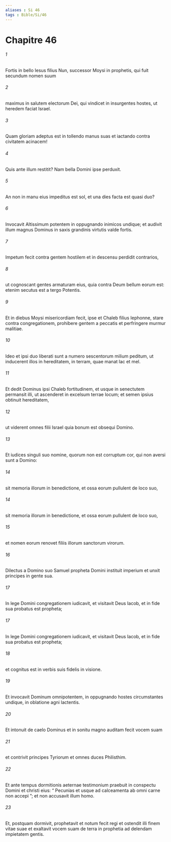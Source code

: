 ```yaml
---
aliases : Si 46
tags : Bible/Si/46
---
```


# Chapitre 46

###### 1
Fortis in bello Iesus filius Nun, successor Moysi in prophetis, qui fuit secundum nomen suum
###### 2
maximus in salutem electorum Dei, qui vindicet in insurgentes hostes, ut heredem faciat Israel.
###### 3
Quam gloriam adeptus est in tollendo manus suas et iactando contra civitatem acinacem!
###### 4
Quis ante illum restitit? Nam bella Domini ipse perduxit.
###### 5
An non in manu eius impeditus est sol, et una dies facta est quasi duo?
###### 6
Invocavit Altissimum potentem in oppugnando inimicos undique; et audivit illum magnus Dominus in saxis grandinis virtutis valde fortis.
###### 7
Impetum fecit contra gentem hostilem et in descensu perdidit contrarios,
###### 8
ut cognoscant gentes armaturam eius, quia contra Deum bellum eorum est: etenim secutus est a tergo Potentis.
###### 9
Et in diebus Moysi misericordiam fecit, ipse et Chaleb filius Iephonne, stare contra congregationem, prohibere gentem a peccatis et perfringere murmur malitiae.
###### 10
Ideo et ipsi duo liberati sunt a numero sescentorum milium peditum, ut inducerent illos in hereditatem, in terram, quae manat lac et mel.
###### 11
Et dedit Dominus ipsi Chaleb fortitudinem, et usque in senectutem permansit illi, ut ascenderet in excelsum terrae locum; et semen ipsius obtinuit hereditatem,
###### 12
ut viderent omnes filii Israel quia bonum est obsequi Domino.
###### 13
Et iudices singuli suo nomine, quorum non est corruptum cor, qui non aversi sunt a Domino:
###### 14
sit memoria illorum in benedictione, et ossa eorum pullulent de loco suo,
###### 14
sit memoria illorum in benedictione, et ossa eorum pullulent de loco suo,
###### 15
et nomen eorum renovet filiis illorum sanctorum virorum.
###### 16
Dilectus a Domino suo Samuel propheta Domini instituit imperium et unxit principes in gente sua.
###### 17
In lege Domini congregationem iudicavit, et visitavit Deus Iacob, et in fide sua probatus est propheta;
###### 17
In lege Domini congregationem iudicavit, et visitavit Deus Iacob, et in fide sua probatus est propheta;
###### 18
et cognitus est in verbis suis fidelis in visione.
###### 19
Et invocavit Dominum omnipotentem, in oppugnando hostes circumstantes undique, in oblatione agni lactentis.
###### 20
Et intonuit de caelo Dominus et in sonitu magno auditam fecit vocem suam
###### 21
et contrivit principes Tyriorum et omnes duces Philisthim.
###### 22
Et ante tempus dormitionis aeternae testimonium praebuit in conspectu Domini et christi eius: “ Pecunias et usque ad calceamenta ab omni carne non accepi ”; et non accusavit illum homo.
###### 23
Et, postquam dormivit, prophetavit et notum fecit regi et ostendit illi finem vitae suae et exaltavit vocem suam de terra in prophetia ad delendam impietatem gentis.
